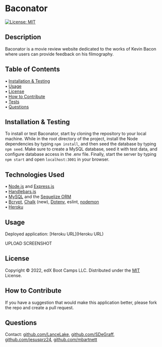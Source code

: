 # Baconator

[![License: MIT](https://img.shields.io/badge/License-MIT-yellow.svg)](https://opensource.org/licenses/MIT)

## Description

Baconator is a movie review website dedicated to the works of Kevin Bacon where users can provide feedback on his filmography.

## Table of Contents

&bull; [Installation & Testing](#installation--testing)<br>
&bull; [Usage](#usage)<br>
&bull; [License](#license)<br>
&bull; [How to Contribute](#how-to-contribute)<br>
&bull; [Tests](#tests)<br>
&bull; [Questions](#questions)

## Installation & Testing

To install or test Baconator, start by cloning the repository to your local machine. While in the root directory of the project, install the Node dependencies by typing `npm install`, and then seed the database by typing `npm seed`. Make sure to create a MySQL database, seed it with test data, and configure database access in the .env file. Finally, start the server by typing `npm start` and open `localhost:3001` in your browser.

## Technologies Used

&bull; [Node.js](https://nodejs.org/en/) and [Express.js](https://expressjs.com/)<br>
&bull; [Handlebars.js](https://handlebarsjs.com/)<br>
&bull; [MySQL](https://www.mysql.com/) and the [Sequelize ORM](https://sequelize.org/)<br>
&bull; [Bcrypt](https://www.npmjs.com/package/bcrypt), [Chalk](https://www.npmjs.com/package/chalk) (new), [Dotenv](dotenv), []()eslint, [nodemon](https://www.npmjs.com/package/nodemon)<br>
&bull; [Heroku](https://www.heroku.com/)

## Usage

Deployed application: [Heroku URL](Heroku URL)

UPLOAD SCREENSHOT

## License

Copyright © 2022, edX Boot Camps LLC. Distributed under the [MIT](https://opensource.org/licenses/MIT) License.

## How to Contribute

If you have a suggestion that would make this application better, please fork the repo and create a pull request.

## Questions

Contact: [github.com/LanceLake](https://github.com/LanceLake), [github.com/SDeGraff](https://github.com/SDeGraff), [github.com/jesusprz24](https://github.com/jesusprz24), [github.com/mbartnett](https://github.com/mbartnett)




